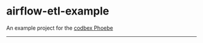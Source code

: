 # airflow-etl-example
An example project for the [codbex Phoebe](https://github.com/codbex/codbex-phoebe) 

--- 
